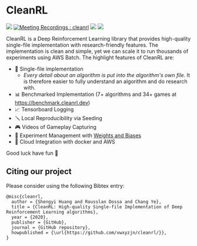 # CleanRL

[<img src="https://img.shields.io/badge/discord-cleanrl-green?label=Discord&logo=discord&logoColor=ffffff&labelColor=7289DA&color=2c2f33">](https://discord.gg/D6RCjA6sVT)
[![Meeting Recordings : cleanrl](https://img.shields.io/badge/meeting%20recordings-cleanrl-green?logo=youtube&logoColor=ffffff&labelColor=FF0000&color=282828&style=flat?label=healthinesses)](https://www.youtube.com/watch?v=dm4HdGujpPs&list=PLQpKd36nzSuMynZLU2soIpNSMeXMplnKP&index=2)
[<img src="https://github.com/vwxyzjn/cleanrl/workflows/build/badge.svg">](
https://github.com/vwxyzjn/cleanrl/actions)
[<img src="https://badge.fury.io/py/cleanrl.svg">](
https://pypi.org/project/cleanrl/)



CleanRL is a Deep Reinforcement Learning library that provides high-quality single-file implementation with research-friendly features. The implementation is clean and simple, yet we can scale it to run thousands of experiments using AWS Batch. The highlight features of CleanRL are:


* 📜 Single-file implementation
   * *Every detail about an algorithm is put into the algorithm's own file.* It is therefore easier to fully understand an algorithm and do research with.
* 📊 Benchmarked Implementation (7+ algorithms and 34+ games at https://benchmark.cleanrl.dev)
* 📈 Tensorboard Logging
* 🪛 Local Reproducibility via Seeding
* 🎮 Videos of Gameplay Capturing
* 🧫 Experiment Management with [Weights and Biases](https://wandb.ai/site)
* 💸 Cloud Integration with docker and AWS 

Good luck have fun 🚀

## Citing our project

Please consider using the following Bibtex entry:

```
@misc{cleanrl,
  author = {Shengyi Huang and Rousslan Dossa and Chang Ye},
  title = {CleanRL: High-quality Single-file Implementation of Deep Reinforcement Learning algorithms},
  year = {2020},
  publisher = {GitHub},
  journal = {GitHub repository},
  howpublished = {\url{https://github.com/vwxyzjn/cleanrl/}},
}
```
